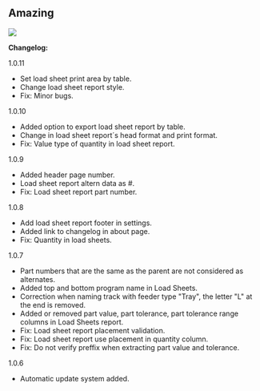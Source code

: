 ## Amazing

[<img src="https://David1906.github.io/Amazing_Build/src/img/btn_download.png">](https://David1906.github.io/Amazing_Build/build/Amazing_1_0_11.zip)

**Changelog:**

1.0.11

- Set load sheet print area by table.
- Change load sheet report style.
- Fix: Minor bugs.

1.0.10

- Added option to export load sheet report by table.
- Change in load sheet report´s head format and print format.
- Fix: Value type of quantity in load sheet report.

1.0.9

- Added header page number.
- Load sheet report altern data as #.
- Fix: Load sheet report part number.   

1.0.8

- Add load sheet report footer in settings.   
- Added link to changelog in about page.
- Fix: Quantity in load sheets.

1.0.7

- Part numbers that are the same as the parent are not considered as alternates.    
- Added top and bottom program name in Load Sheets.    
- Correction when naming track with feeder type "Tray", the letter "L" at the end is removed.    
- Added or removed part value, part tolerance, part tolerance range columns in Load Sheets report.    
- Fix: Load sheet report placement validation.
- Fix: Load sheet report use placement in quantity column.
- Fix: Do not verify preffix when extracting part value and tolerance.

1.0.6

- Automatic update system added.